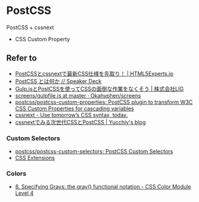 # PostCSS

PostCSS + cssnext

* CSS Custom Property

## Refer to

* [PostCSSとcssnextで最新CSS仕様を先取り！ | HTML5Experts.jp](https://html5experts.jp/t32k/17235/)
* [PostCSS とは何か // Speaker Deck](https://speakerdeck.com/jmblog/postcss-tohahe-ka)
* [Gulp.jsとPostCSSを使ってCSSの面倒な作業をなくそう | 株式会社LIG](http://liginc.co.jp/206518)
* [screens/gulpfile.js at master · Okahyphen/screens](https://github.com/Okahyphen/screens/blob/master/gulpfile.js)
* [postcss/postcss-custom-properties: PostCSS plugin to transform W3C CSS Custom Properties for cascading variables](https://github.com/postcss/postcss-custom-properties)
* [cssnext - Use tomorrow’s CSS syntax, today.](http://cssnext.io/)
* [cssnextでみる次世代CSSとPostCSS | Yucchiy's blog](http://blog.yucchiy.com/2015/04/22/cssnext-postcss-for-nextgeneration-of-css/)

### Custom Selectors

* [postcss/postcss-custom-selectors: PostCSS Custom Selectors](https://github.com/postcss/postcss-custom-selectors)
* [CSS Extensions](https://drafts.csswg.org/css-extensions/#custom-selectors)

### Colors

* [8. Specifying Grays: the gray() functional notation - CSS Color Module Level 4](https://drafts.csswg.org/css-color-4/#grays)
